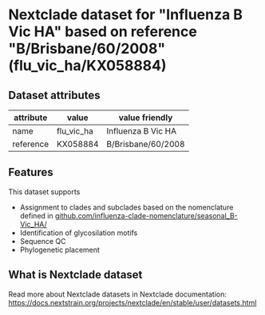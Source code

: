 # Nextclade dataset for "Influenza B Vic HA" based on reference "B/Brisbane/60/2008" (flu_vic_ha/KX058884)


## Dataset attributes

| attribute            | value                | value friendly                           |
| -------------------- | -------------------- | ---------------------------------------- |
| name                 | flu_vic_ha           | Influenza B Vic HA                       |
| reference            | KX058884             | B/Brisbane/60/2008                       |


## Features
This dataset supports

 * Assignment to clades and subclades based on the nomenclature defined in [github.com/influenza-clade-nomenclature/seasonal_B-Vic_HA/](https://github.com/influenza-clade-nomenclature/seasonal_B-Vic_HA/)
 * Identification of glycosilation motifs
 * Sequence QC
 * Phylogenetic placement

## What is Nextclade dataset

Read more about Nextclade datasets in Nextclade documentation: https://docs.nextstrain.org/projects/nextclade/en/stable/user/datasets.html
